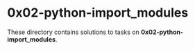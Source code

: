 # 0x02-python-import_modules
These directory contains solutions to tasks on **0x02-python-import_modules**.